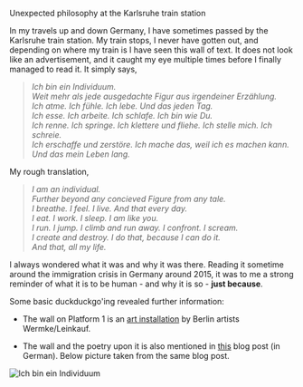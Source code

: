 Unexpected philosophy at the Karlsruhe train station

In my travels up and down Germany, I have sometimes passed by the Karlsruhe train station. My train stops, I never have gotten out, and depending on where my train is I have seen this wall of text. It does not look like an advertisement, and it caught my eye multiple times before I finally managed to read it. It simply says,

> *Ich bin ein Individuum.*  
> *Weit mehr als jede ausgedachte Figur aus irgendeiner Erzählung.*  
> *Ich atme. Ich fühle. Ich lebe. Und das jeden Tag.*  
> *Ich esse. Ich arbeite. Ich schlafe. Ich bin wie Du.*  
> *Ich renne. Ich springe. Ich klettere und fliehe. Ich stelle mich. Ich schreie.*  
> *Ich erschaffe und zerstöre. Ich mache das, weil ich es machen kann.*  
> *Und das mein Leben lang.*  
  
My rough translation,
  
> *I am an individual.*  
> *Further beyond any concieved Figure from any tale.*  
> *I breathe. I feel. I live. And that every day.*  
> *I eat. I work. I sleep. I am like you.*  
> *I run. I jump. I climb and run away. I confront. I scream.*  
> *I create and destroy. I do that, because I can do it.*  
> *And that, all my life.*  
  
I always wondered what it was and why it was there. Reading it sometime around the immigration crisis in Germany around 2015, it was to me a strong reminder of what it is to be human - and why it is so - **just because**.

Some basic duckduckgo'ing revealed further information:

- The wall on Platform 1 is an [art installation](https://m.karlsruhe.de/kunst/db/de/schriftbild.html/) by Berlin artists Wermke/Leinkauf.

- The wall and the poetry upon it is also mentioned in [this](http://stephan-teuber.de/unerwartete-poesie-beim-umsteigen) blog post (in German). Below picture taken from the same blog post.

![Ich bin ein Individuum](https://i.ibb.co/xDhwf9x/e2fdfb62d73d43ae81e122c34d2b6049.png)
